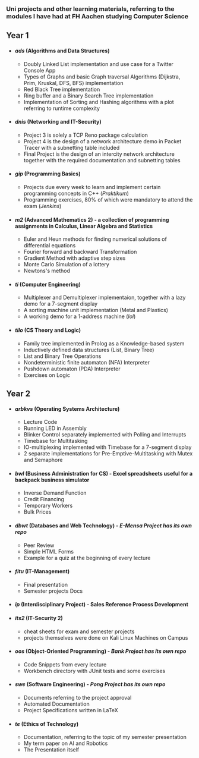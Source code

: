 ### Uni projects and other learning materials, referring to the modules I have had at FH Aachen studying Computer Science

## **Year 1**
   * #### _ads_ (Algorithms and Data Structures)
       * Doubly Linked List implementation and use case for a Twitter Console App
       * Types of Graphs and basic Graph traversal Algorithms (Dijkstra, Prim, Kruskal, DFS, BFS) implementation
       * Red Black Tree implementation
       * Ring buffer and a Binary Search Tree implementation
       * Implementation of Sorting and Hashing algorithms with a plot referring to runtime complexity

   * #### _dnis_ (Networking and IT-Security)
       * Project 3 is solely a TCP Reno package calculation
       * Project 4 is the design of a network architecture demo in Packet Tracer with a subnetting table included
       * Final Project is the design of an intercity network architecture together with the required documentation and subnetting tables
 
   * #### _gip_ (Programming Basics)
       * Projects due every week to learn and implement certain programming concepts in C++ (_Praktikum_)
       * Programming exercises, 80% of which were mandatory to attend the exam (_Jenkins_)
 
   * #### _m2_ (Advanced Mathematics 2) - a collection of programming assignments in Calculus, Linear Algebra and Statistics
       * Euler and Heun methods for finding numerical solutions of differential equations
       * Fourier forward and backward Transformation
       * Gradient Method with adaptive step sizes
       * Monte Carlo Simulation of a lottery
       * Newtons's method
 
   * #### _ti_ (Computer Engineering)
       * Multiplexer and Demultiplexer implementaion, together with a lazy demo for a 7-segment display
       * A sorting machine unit implementation (Metal and Plastics)
       * A working demo for a 1-address machine (_lol_)
 
   * #### _tilo_ (CS Theory and Logic)
       * Family tree implemented in Prolog as a Knowledge-based system
       * Inductively defined data structures (List, Binary Tree)
       * List and Binary Tree Operations
       * Nondeterministic finite automaton (NFA) Interpreter
       * Pushdown automaton (PDA) Interpreter
       * Exercises on Logic

## **Year 2**
   * #### _arbkvs_ (Operating Systems Architecture)
       * Lecture Code
       * Running LED in Assembly
       * Blinker Control separately implemented with Polling and Interrupts
       * Timebase for Multitasking
       * IO-multiplexing implemented with Timebase for a 7-segment display 
       * 2 separate implementations for Pre-Emptive-Multitasking with Mutex and Semaphore
    
   * #### _bwl_ (Business Administration for CS) - Excel spreadsheets useful for a backpack business simulator
       * Inverse Demand Function
       * Credit Financing
       * Temporary Workers
       * Bulk Prices
    
   * #### _dbwt_ (Databases and Web Technology) - _E-Mensa Project has its own repo_
       * Peer Review
       * Simple HTML Forms
       * Example for a quiz at the beginning of every lecture
    
   * #### _fitu_ (IT-Management)
       * Final presentation
       * Semester projects Docs
    
   * #### _ip_ (Interdisciplinary Project) - Sales Reference Process Development
    
   * #### _its2_ (IT-Security 2)
       * cheat sheets for exam and semester projects
       * projects themselves were done on Kali Linux Machines on Campus
    
   * #### _oos_ (Object-Oriented Programming) - _Bank Project has its own repo_
       * Code Snippets from every lecture
       * Workbench directory with JUnit tests and some exercises
    
   * #### _swe_ (Software Engineering) - _Pong Project has its own repo_
       * Documents referring to the project approval
       * Automated Documentation
       * Project Specifications written in LaTeX
    
   * #### _te_ (Ethics of Technology)
       * Documentation, referring to the topic of my semester presentation
       * My term paper on AI and Robotics
       * The Presentation itself 
